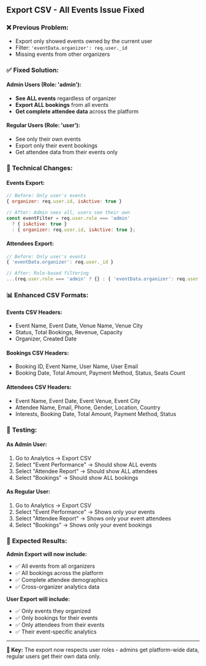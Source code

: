 ## Export CSV - All Events Issue Fixed

### ❌ **Previous Problem:**
- Export only showed events owned by the current user
- Filter: `'eventData.organizer': req.user._id`
- Missing events from other organizers

### ✅ **Fixed Solution:**

#### **Admin Users (Role: 'admin'):**
- **See ALL events** regardless of organizer
- **Export ALL bookings** from all events
- **Get complete attendee data** across the platform

#### **Regular Users (Role: 'user'):**
- See only their own events
- Export only their event bookings
- Get attendee data from their events only

### 🔧 **Technical Changes:**

#### **Events Export:**
```javascript
// Before: Only user's events
{ organizer: req.user.id, isActive: true }

// After: Admin sees all, users see their own
const eventFilter = req.user.role === 'admin' 
  ? { isActive: true } 
  : { organizer: req.user.id, isActive: true };
```

#### **Attendees Export:**
```javascript
// Before: Only user's events
{ 'eventData.organizer': req.user._id }

// After: Role-based filtering
...(req.user.role === 'admin' ? {} : { 'eventData.organizer': req.user._id })
```

### 📊 **Enhanced CSV Formats:**

#### **Events CSV Headers:**
- Event Name, Event Date, Venue Name, Venue City
- Status, Total Bookings, Revenue, Capacity
- Organizer, Created Date

#### **Bookings CSV Headers:**
- Booking ID, Event Name, User Name, User Email
- Booking Date, Total Amount, Payment Method, Status, Seats Count

#### **Attendees CSV Headers:**
- Event Name, Event Date, Event Venue, Event City
- Attendee Name, Email, Phone, Gender, Location, Country
- Interests, Booking Date, Total Amount, Payment Method, Status

### 🧪 **Testing:**

#### **As Admin User:**
1. Go to Analytics → Export CSV
2. Select "Event Performance" → Should show ALL events
3. Select "Attendee Report" → Should show ALL attendees
4. Select "Bookings" → Should show ALL bookings

#### **As Regular User:**
1. Go to Analytics → Export CSV
2. Select "Event Performance" → Shows only your events
3. Select "Attendee Report" → Shows only your event attendees
4. Select "Bookings" → Shows only your event bookings

### 🎯 **Expected Results:**

**Admin Export will now include:**
- ✅ All events from all organizers
- ✅ All bookings across the platform
- ✅ Complete attendee demographics
- ✅ Cross-organizer analytics data

**User Export will include:**
- ✅ Only events they organized
- ✅ Only bookings for their events
- ✅ Only attendees from their events
- ✅ Their event-specific analytics

---

**🔑 Key:** The export now respects user roles - admins get platform-wide data, regular users get their own data only.
